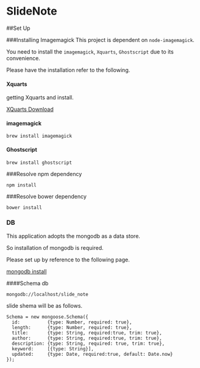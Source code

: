 SlideNote
=========
##Set Up

###Installing Imagemagick
This project is dependent on `node-imagemagick`.

You need to install the `imagemagick`, `Xquarts`, `Ghostscript`  due to its convenience.

Please have the installation refer to the following.

#### Xquarts

getting Xquarts and install.

[XQuarts Download](https://xquartz.macosforge.org/landing/)

#### imagemagick
```
brew install imagemagick
```

#### Ghostscript
```
brew install ghostscript
```

###Resolve npm dependency

```
npm install
```

###Resolve bower dependency

```
bower install
```

### DB
This application adopts the mongodb as a data store.

So installation of mongodb is required.

Please set up by reference to the following page.

[mongodb install](http://docs.mongodb.org/manual/installation/)

####Schema
db
```
mongodb://localhost/slide_note
```

slide shema will be as follows.
```
Schema = new mongoose.Schema({
  id:          {type: Number, required: true},
  length:      {type: Number, required: true},
  title:       {type: String, required:true, trim: true},
  author:      {type: String, required:true, trim: true},
  description: {type: String, required: true, trim: true},
  keyword:     [{type: String}],
  updated:     {type: Date, required:true, default: Date.now}
});
```
